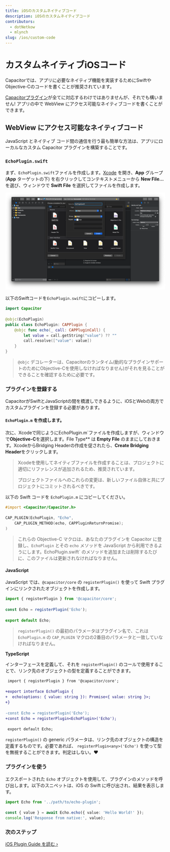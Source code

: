 ```yaml
---
title: iOSのカスタムネイティブコード
description: iOSのカスタムネイティブコード
contributors:
  - dotNetkow
  - mlynch
slug: /ios/custom-code
---
```


# カスタムネイティブiOSコード

Capacitorでは、アプリに必要なネイティブ機能を実装するためにSwiftやObjective-Cのコードを書くことが推奨されています。

[Capacitorプラグイン](/docs/plugins)が全てに対応するわけではありませんが、それでも構いません! アプリの中で WebView にアクセス可能なネイティブコードを書くことができます。

## WebView にアクセス可能なネイティブコード

JavaScript とネイティブ コード間の通信を行う最も簡単な方法は、アプリにローカルなカスタム Capacitor プラグインを構築することです。

### `EchoPlugin.swift`

まず、`EchoPlugin.swift`ファイルを作成します。[Xcode](/docs/ios#opening-the-ios-project) を開き、**App** グループ (**App** ターゲットの下) を右クリックしてコンテキストメニューから **New File...** を選び、ウィンドウで **Swift File** を選択してファイルを作成します。

![New Swift File in Xcode](../../../static/img/v6/docs/ios/xcode-new-swift-file.png)

以下のSwiftコードを`EchoPlugin.swift`にコピーします。

```swift
import Capacitor

@objc(EchoPlugin)
public class EchoPlugin: CAPPlugin {
    @objc func echo(_ call: CAPPluginCall) {
        let value = call.getString("value") ?? ""
        call.resolve(["value": value])
    }
}
```

> `@objc` デコレーターは、Capacitorのランタイム(動的なプラグインサポートのためにObjective-Cを使用しなければなりません)がそれを見ることができることを確認するために必要です。

### プラグインを登録する

CapacitorがSwiftとJavaScriptの間を橋渡しできるように、iOSとWebの両方でカスタムプラグインを登録する必要があります。

#### `EchoPlugin.m` を作成します。

次に、Xcodeで同じようにEchoPlugin.m`ファイルを作成しますが、ウィンドウで**Objective-C**を選択します。File Type** は **Empty File** のままにしておきます。XcodeからBridging Headerの作成を促されたら、**Create Bridging Header**をクリックします。

> Xcodeを使用してネイティブファイルを作成することは、プロジェクトに適切にリファレンスが追加されるため、推奨されています。
>
> プロジェクトファイルへのこれらの変更は、新しいファイル自体と共にプロジェクトにコミットされるべきです。

以下の Swift コードを `EchoPlugin.m` にコピーしてください。

```objectivec
#import <Capacitor/Capacitor.h>

CAP_PLUGIN(EchoPlugin, "Echo",
    CAP_PLUGIN_METHOD(echo, CAPPluginReturnPromise);
)
```

> これらの Objective-C マクロは、あなたのプラグインを Capacitor に登録し、`EchoPlugin` とその `echo` メソッドを JavaScript から利用できるようにします。EchoPlugin.swift` のメソッドを追加または削除するたびに、このファイルは更新されなければなりません。

#### JavaScript

JavaScript では、`@capacitor/core` の `registerPlugin()` を使って Swift プラグインにリンクされたオブジェクトを作成します。

```typescript
import { registerPlugin } from '@capacitor/core';

const Echo = registerPlugin('Echo');

export default Echo;
```

> `registerPlugin()` の最初のパラメータはプラグイン名で、これは `EchoPlugin.m` の `CAP_PLUGIN` マクロの2番目のパラメータと一致していなければなりません。

**TypeScript**

インターフェースを定義して、それを `registerPlugin()` のコールで使用することで、リンク先のオブジェクトの型を定義することができます。

```diff
 import { registerPlugin } from '@capacitor/core';

+export interface EchoPlugin {
+  echo(options: { value: string }): Promise<{ value: string }>;
+}

-const Echo = registerPlugin('Echo');
+const Echo = registerPlugin<EchoPlugin>('Echo');

 export default Echo;
```

`registerPlugin()` の generic パラメータは、リンク先のオブジェクトの構造を定義するものです。必要であれば、 `registerPlugin<any>('Echo')` を使って型を無視することができます。判定はしない。❤️

### プラグインを使う

エクスポートされた `Echo` オブジェクトを使用して、プラグインのメソッドを呼び出します。以下のスニペットは、iOS の Swift に呼び出され、結果を表示します。

```typescript
import Echo from '../path/to/echo-plugin';

const { value } = await Echo.echo({ value: 'Hello World!' });
console.log('Response from native:', value);
```

### 次のステップ

[iOS Plugin Guide を読む &#8250;](/docs/plugins/ios)